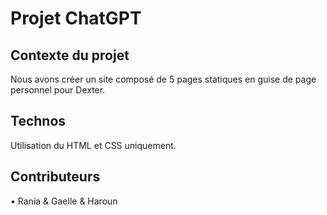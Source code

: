 # Projet ChatGPT 
## Contexte du projet
Nous avons créer un site composé de 5 pages statiques en guise de page personnel pour Dexter. 
## Technos
Utilisation du HTML et CSS uniquement.
## Contributeurs
• Rania & Gaelle & Haroun  